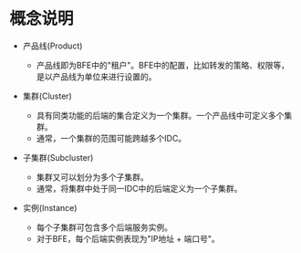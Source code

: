 # 概念说明

- 产品线(Product)
    - 产品线即为BFE中的"租户"。BFE中的配置，比如转发的策略、权限等，是以产品线为单位来进行设置的。

- 集群(Cluster)
    - 具有同类功能的后端的集合定义为一个集群。一个产品线中可定义多个集群。
    - 通常，一个集群的范围可能跨越多个IDC。

- 子集群(Subcluster)
    - 集群又可以划分为多个子集群。
    - 通常，将集群中处于同一IDC中的后端定义为一个子集群。

- 实例(Instance)
    - 每个子集群可包含多个后端服务实例。
    - 对于BFE，每个后端实例表现为"IP地址 + 端口号"。
